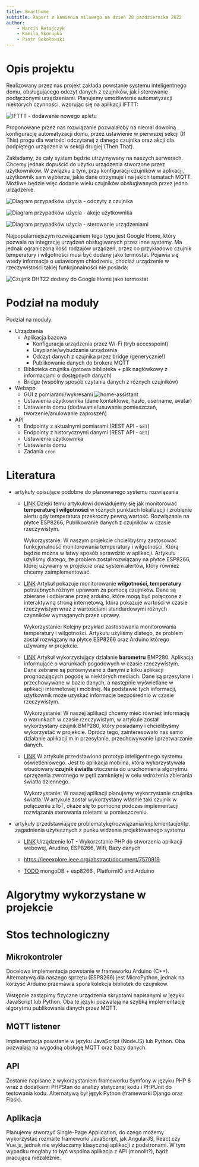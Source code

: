 ```yaml
---
title: Smarthome
subtitle: Raport z kamienia milowego na dzień 28 października 2022
author:
    - Marcin Retajczyk
    - Kamila Skorupka
    - Piotr Sokołowski
---
```


# Opis projektu

<!-- Dokładny opis realizowanego projektu, jego zakres, przykłady zastosowania, planowane funkcjonalności (przypadki użycia), porównanie z istniejącymi rozwiązaniami, itp. -->

Realizowany przez nas projekt zakłada powstanie systemu inteligentnego domu, obsługującego odczyt danych z czujników, jak i sterowanie podłączonymi urządzeniami. Planujemy umożliwienie automatyzacji niektórych czynności, wzorując się na aplikacji IFTTT:

![IFTTT - dodawanie nowego apletu](ifttt.png)

Proponowane przez nas rozwiązanie pozwalałoby na niemal dowolną konfigurację automatyzacji domu, przez ustawienie w pierwszej sekcji (If This) progu dla wartości odczytanej z danego czujnika oraz akcji dla podpiętego urządzenia w sekcji drugiej (Then That).

Zakładamy, że cały system będzie utrzymywany na naszych serwerach. Chcemy jednak dopuścić do użytku urządzenia stworzone przez użytkowników. W związku z tym, przy konfiguracji czujników w aplikacji, użytkownik sam wybierze, jakie dane otrzymuje i na jakich tematach MQTT. Możliwe będzie więc dodanie wielu czujników obsługiwanych przez jedno urządzenie.

![Diagram przypadków użycia - odczyty z czujnika](schematy/odczyty-z-czujnikow.png)

![Diagram przypadków użycia - akcje użytkownika](schematy/akcje-uzytkownika.png)

![Diagram przypadków użycia - sterowanie urządzeniami](schematy/sterowanie-urzadzeniami.png)

Najpopularniejszym rozwiązaniem tego typu jest Google Home, który pozwala na integrację urządzeń obsługiwanych przez inne systemy. Ma jednak ograniczoną ilość rodzajów urządzeń, przez co przykładowo czujnik temperatury i wilgotności musi być dodany jako termostat. Pojawia się wtedy informacja o ustawionym chłodzeniu, chociaż urządzenie w rzeczywistości takiej funkcjonalności nie posiada:

![Czujnik DHT22 dodany do Google Home jako termostat](ghome.png)

# Podział na moduły

<!-- Podział projektu na moduły oraz interfejsy pomiędzy poszczególnymi modułami. Moduły powinny być tak zaplanowane, żeby reprezentowały dobrze wydzieloną część systemu (nadającą się do powtórnego wykorzystania) i żeby dało się je (w miarę) równolegle implementować. -->

Podział na moduły:
- Urządzenia
  - Aplikacja bazowa
    - Konfiguracja urządzenia przez Wi-Fi (tryb accesspoint)
    - Usypianie/wybudzanie urządzenia
    - Odczyt danych z czujnika przez bridge (generycznie!)
    - Publikowanie danych do brokera MQTT
  - Biblioteka czujnika (gotowa biblioteka + plik nagłówkowy z informacjami o dostępnych danych)
  - Bridge (wspólny sposób czytania danych z różnych czujników)
- Webapp
  - GUI z pomiarami/wykresami
    ![home-assistant](https://media.discordapp.net/attachments/1026161539591458967/1028411338659209216/unknown.png)
  - Ustawienia użytkownika (dane kontaktowe, hasło, username, avatar)
  - Ustawienia domu (dodawanie/usuwanie pomieszczeń, tworzenie/anulowanie zaproszeń)
- API
  - Endpointy z aktualnymi pomiarami (REST API - `GET`)
  - Endpointy z historycznymi danymi (REST API - `GET`)
  - Ustawienia użytkownika
  - Ustawienia domu
  - Zadania `cron`

# Literatura

<!-- Badania (research) literatury. Należy znaleźć m.in. artykuły opisujące podobne do planowanego systemu rozwiązania, oraz artykuły przedstawiające problematykę/rozwiązania/implementacje/itp. zagadnień użytecznych z punku widzenia projektowanego systemu (np. modele matematyczne/fizyczne/itp., których można użyć w implementacji projektowanego systemu, zagadnienia dot. przesyłania danych w podobnych systemach, bezpieczeństwa itp.). Należy krótko przedstawić co z danego artykułu zostanie potencjalnie wykorzystane w projektowanym systemie wraz z krótkim uzasadnieniem dlaczego. -->


* artykuły opisujące podobne do planowanego systemu rozwiązania
       
       
    - [LINK](https://ieeexplore.ieee.org/document/8073958) Dzięki temu artykułowi dowiadujemy się jak monitorować **temperaturę i wilgotności** w różnych punktach lokalizacji i zrobienie alertu gdy temperatura przekroczy pewną wartość. Rozwiązanie na płytce ESP8266,  Publikowanie danych z czujników w czasie rzeczywistym.

        Wykorzystanie:
        W naszym projekcie chcielibyśmy zastosować funkcjonalność monitorowania temperatury i wilgotności. Którą będzie można w łatwy sposób sprawdzić w aplikacji.
        Artykułu użyliśmy dlatego, że problem został rozwiązany na płytce ESP8266, której używamy w projekcie oraz system alertów, który również chcemy zaimplementować. 
        
   - [LINK](https://ieeexplore.ieee.org/abstract/document/7906792) Artykuł pokazuje monitorowanie **wilgotności, temperatury** potrzebnych różnym uprawom za pomocą czujników. 
Dane są zbierane i odbierane przez arduino, które mogą być połączone z interaktywną stroną internetową,
która pokazuje wartości w czasie rzeczywistym wraz z wartościami standardowymi różnych czynników 
wymaganych przez uprawy.
        
        Wykorzystanie:
        Kolejny przykład zastosowania monitorowania temperatury i wilgotności. 
        Artykułu użyliśmy dlatego, że problem został rozwiązany na płytce ESP8266 oraz Arduino którego używamy w projekcie. 
        
   - [LINK](https://ieeexplore.ieee.org/document/8711997)  Artykuł wykorzystujący działanie **barometru** BMP280.
        Aplikacja informujące o warunkach pogodowych w czasie rzeczywistym.
        Dane zebrane są porównywane z danymi z kilku aplikacji prognozujących pogodę w niektórych mediach.
        Dane są przesyłane i przechowywane w bazie danych, a następnie wyświetlane w aplikacji internetowej
        i mobilnej. Na podstawie tych informacji, użytkownik może uzyskać informacje bezpośrednio w czasie rzeczywistym.
        
        Wykorzystanie:
        W naszej aplikacji chcemy mieć również informację o warunkach w czasie rzeczywistym, w artykule został wykorzystany czujnik BMP280, który posiadamy i chcielibyśmy wykorzystać w projekcie. Oprócz tego, zainteresowało nas samo działanie aplikacji m.in przesyłanie, przechowywanie i przetwarzanie danych. 

   - [LINK](https://www.sciencedirect.com/science/article/pii/S0378778816319971)  W artykule przedstawiono prototyp inteligentnego systemu oświetleniowego. Jest to aplikacja mobilna, która wykorzystywała wbudowany **czujnik światła** otoczenia do uruchomienia algorytmu sprzężenia zwrotnego w pętli zamkniętej w celu wdrożenia zbierania światła dziennego.
        
        Wykorzystanie:
        W naszej aplikacji planujemy wykorzystanie czujnika światła.  W artykule został wykorzystany własnie taki czujnik w połączeniu z IoT,  okaże się to pomocne podczas implementacji rozwiązania sterowania roletami w pomieszczeniu.
        
* artykuły przedstawiające problematykę/rozwiązania/implementacje/itp. zagadnienia użytecznych z punku widzenia projektowanego systemu

    - [LINK](https://d1wqtxts1xzle7.cloudfront.net/53208020/CSEIT172289-with-cover-page-v2.pdf?Expires=1666806891&Signature=XkU0hZ4jNAWaRJWjZpawXp~PRLD~Mm1hkTbRAC431yleN6DXDHI8Gj30Iy3OXTWek6yzBipqXe6ZkP7bWD5NeQNbWbfDPuxvN0s2fWFfxKS6X~HSESriqSCpAK~bxwlLqm0VDzA04KxN-IwYI2~hvPyh5uX5CKr3WypJQHuDCdRfeM5~zRiiMZnl9PPD-5kJtyz6Z6mTFiTZ5KQjxurvFvbHk0IiqlIXJ4ihH3xCH~OmrFcL0yER--FTwTKt5B2wBY1jVPnwHin6Sxs2rAuBs4vKNUM0i0NCPeGPuRzbhOkK85LwmQedHayyg4XkN7mGB1AEMTSdFgwgR3~E~TrQrw__&Key-Pair-Id=APKAJLOHF5GGSLRBV4ZA) Urządzenie IoT -  Wykorzstanie PHP do stworzenia aplikacji webowej, Arudino, ESP8266, Wifi, Bazy danych 
    
   -  https://ieeexplore.ieee.org/abstract/document/7570919
   -  [TODO](https://ieeexplore.ieee.org/abstract/document/9422655) mongoDB + esp8266 , PlatformIO and Arduino 




# Algorytmy wykorzystane w projekcie

<!-- Algorytmy, techniki, prawa fizyczne, wzory, itp. które zostaną wykorzystane. Na przykład jeśli częścią projektu jest symulator to na bazie jakich algorytmów/praw fizycznych będzie on zaimplementowany, jeśli częścią systemu jest optymalizacja/rozpoznawanie czegoś to jakie techniki (np. z zakresu uczenia maszynowego) zostaną zastosowane. -->

# Stos technologiczny



## Mikrokontroler

Docelowa implementacja powstanie w frameworku Arduino (C++). Alternatywą dla naszego sprzętu (ESP8266) jest MicroPython, jednak na korzyść Arduino przemawia spora kolekcja bibliotek do czujników.

Wstępnie zastąpimy fizyczne urządzenia skryptami napisanymi w języku JavaScript lub Python. Oba te języki pozwalają na szybką implementację algorytmu publikowania danych przez MQTT.

## MQTT listener

Implementacja powstanie w języku JavaScript (NodeJS) lub Python. Oba pozwalają na wygodną obsługę MQTT oraz bazy danych.

## API

Zostanie napisane z wykorzystaniem frameworku Symfony w języku PHP 8 wraz z dodatkami PHPStan do analizy statycznej kodu i PHPUnit do testowania kodu. Alternatywą był język Python (frameworki Django oraz Flask).

## Aplikacja

Planujemy stworzyć Single-Page Application, do czego możemy wykorzystać rozmaite frameworki JavaScript, jak AngularJS, React czy Vue.js, jednak nie wykluczamy klasycznej aplikacji z podstronami. W tym wypadku mogłaby to być wspólna aplikacja z API (monolit?), bądź pracująca niezależnie.
